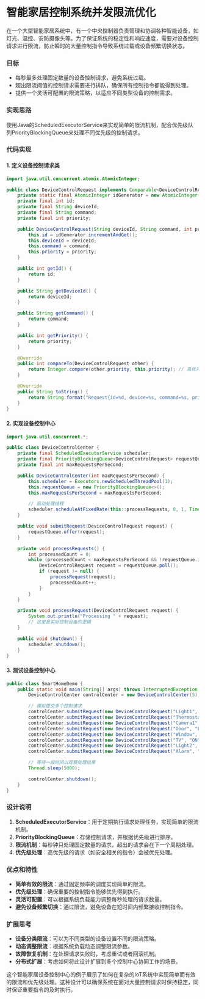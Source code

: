 # 智能家居控制系统并发限流优化

<font style="color:rgba(0, 0, 0, 0.82);">在一个大型智能家居系统中，有一个中央控制器负责管理和协调各种智能设备，如灯光、温控、安防摄像头等。为了保证系统的稳定性和响应速度，需要对设备控制请求进行限流，防止瞬时的大量控制指令导致系统过载或设备频繁切换状态。</font>

### <font style="color:rgba(0, 0, 0, 0.82);">目标</font>
+ <font style="color:rgba(0, 0, 0, 0.82);">每秒最多处理固定数量的设备控制请求，避免系统过载。</font>
+ <font style="color:rgba(0, 0, 0, 0.82);">超出限流阈值的控制请求需要进行排队，确保所有控制指令都能得到处理。</font>
+ <font style="color:rgba(0, 0, 0, 0.82);">提供一个灵活可配置的限流策略，以适应不同类型设备的控制需求。</font>

### <font style="color:rgba(0, 0, 0, 0.82);">实现思路</font>
<font style="color:rgba(0, 0, 0, 0.82);">使用Java的ScheduledExecutorService来实现简单的限流机制，配合优先级队列PriorityBlockingQueue来处理不同优先级的控制请求。</font>

### <font style="color:rgba(0, 0, 0, 0.82);">代码实现</font>
#### <font style="color:rgba(0, 0, 0, 0.82);">1. 定义设备控制请求类</font>
```java
import java.util.concurrent.atomic.AtomicInteger;  

public class DeviceControlRequest implements Comparable<DeviceControlRequest> {  
    private static final AtomicInteger idGenerator = new AtomicInteger(0);  
    private final int id;  
    private final String deviceId;  
    private final String command;  
    private final int priority;  

    public DeviceControlRequest(String deviceId, String command, int priority) {  
        this.id = idGenerator.incrementAndGet();  
        this.deviceId = deviceId;  
        this.command = command;  
        this.priority = priority;  
    }  

    public int getId() {  
        return id;  
    }  

    public String getDeviceId() {  
        return deviceId;  
    }  

    public String getCommand() {  
        return command;  
    }  

    public int getPriority() {  
        return priority;  
    }  

    @Override  
    public int compareTo(DeviceControlRequest other) {  
        return Integer.compare(other.priority, this.priority); // 高优先级在前  
    }  

    @Override  
    public String toString() {  
        return String.format("Request{id=%d, device=%s, command=%s, priority=%d}", id, deviceId, command, priority);  
    }  
}
```

#### <font style="color:rgba(0, 0, 0, 0.82);">2. 实现设备控制中心</font>
```java
import java.util.concurrent.*;  

public class DeviceControlCenter {  
    private final ScheduledExecutorService scheduler;  
    private final PriorityBlockingQueue<DeviceControlRequest> requestQueue;  
    private final int maxRequestsPerSecond;  

    public DeviceControlCenter(int maxRequestsPerSecond) {  
        this.scheduler = Executors.newScheduledThreadPool(1);  
        this.requestQueue = new PriorityBlockingQueue<>();  
        this.maxRequestsPerSecond = maxRequestsPerSecond;  

        // 启动处理线程  
        scheduler.scheduleAtFixedRate(this::processRequests, 0, 1, TimeUnit.SECONDS);  
    }  

    public void submitRequest(DeviceControlRequest request) {  
        requestQueue.offer(request);  
    }  

    private void processRequests() {  
        int processedCount = 0;  
        while (processedCount < maxRequestsPerSecond && !requestQueue.isEmpty()) {  
            DeviceControlRequest request = requestQueue.poll();  
            if (request != null) {  
                processRequest(request);  
                processedCount++;  
            }  
        }  
    }  

    private void processRequest(DeviceControlRequest request) {  
        System.out.println("Processing " + request);  
        // 这里是实际控制设备的逻辑  
    }  

    public void shutdown() {  
        scheduler.shutdown();  
    }  
}
```

#### <font style="color:rgba(0, 0, 0, 0.82);">3. 测试设备控制中心</font>
```java
public class SmartHomeDemo {  
    public static void main(String[] args) throws InterruptedException {  
        DeviceControlCenter controlCenter = new DeviceControlCenter(5); // 每秒最多处理5个请求  

        // 模拟提交多个控制请求  
        controlCenter.submitRequest(new DeviceControlRequest("Light1", "ON", 1));  
        controlCenter.submitRequest(new DeviceControlRequest("Thermostat", "SET_TEMP:22", 2));  
        controlCenter.submitRequest(new DeviceControlRequest("Camera1", "RECORD", 3));  
        controlCenter.submitRequest(new DeviceControlRequest("Door", "LOCK", 3));  
        controlCenter.submitRequest(new DeviceControlRequest("Window", "CLOSE", 2));  
        controlCenter.submitRequest(new DeviceControlRequest("TV", "ON", 1));  
        controlCenter.submitRequest(new DeviceControlRequest("Light2", "OFF", 1));  
        controlCenter.submitRequest(new DeviceControlRequest("Alarm", "ARM", 3));  

        // 等待一段时间以观察处理结果  
        Thread.sleep(5000);  

        controlCenter.shutdown();  
    }  
}
```

### <font style="color:rgba(0, 0, 0, 0.82);">设计说明</font>
1. **<font style="color:rgba(0, 0, 0, 0.82);">ScheduledExecutorService</font>**<font style="color:rgba(0, 0, 0, 0.82);">：用于定期执行请求处理任务，实现简单的限流机制。</font>
2. **<font style="color:rgba(0, 0, 0, 0.82);">PriorityBlockingQueue</font>**<font style="color:rgba(0, 0, 0, 0.82);">：存储控制请求，并根据优先级进行排序。</font>
3. **<font style="color:rgba(0, 0, 0, 0.82);">限流机制</font>**<font style="color:rgba(0, 0, 0, 0.82);">：每秒钟只处理固定数量的请求，超出的请求会在下一个周期处理。</font>
4. **<font style="color:rgba(0, 0, 0, 0.82);">优先级处理</font>**<font style="color:rgba(0, 0, 0, 0.82);">：高优先级的请求（如安全相关的指令）会被优先处理。</font>

### <font style="color:rgba(0, 0, 0, 0.82);">优点和特性</font>
+ **<font style="color:rgba(0, 0, 0, 0.82);">简单有效的限流</font>**<font style="color:rgba(0, 0, 0, 0.82);">：通过固定频率的调度实现简单的限流。</font>
+ **<font style="color:rgba(0, 0, 0, 0.82);">优先级处理</font>**<font style="color:rgba(0, 0, 0, 0.82);">：确保重要的控制指令能够优先得到执行。</font>
+ **<font style="color:rgba(0, 0, 0, 0.82);">灵活可配置</font>**<font style="color:rgba(0, 0, 0, 0.82);">：可以根据系统负载能力调整每秒处理的请求数量。</font>
+ **<font style="color:rgba(0, 0, 0, 0.82);">避免设备频繁切换</font>**<font style="color:rgba(0, 0, 0, 0.82);">：通过限流，避免设备在短时间内频繁接收控制指令。</font>

### <font style="color:rgba(0, 0, 0, 0.82);">扩展思考</font>
+ **<font style="color:rgba(0, 0, 0, 0.82);">设备分类限流</font>**<font style="color:rgba(0, 0, 0, 0.82);">：可以为不同类型的设备设置不同的限流策略。</font>
+ **<font style="color:rgba(0, 0, 0, 0.82);">动态调整限流</font>**<font style="color:rgba(0, 0, 0, 0.82);">：根据系统负载动态调整限流参数。</font>
+ **<font style="color:rgba(0, 0, 0, 0.82);">故障恢复机制</font>**<font style="color:rgba(0, 0, 0, 0.82);">：在处理请求失败时，考虑重试或者回滚机制。</font>
+ **<font style="color:rgba(0, 0, 0, 0.82);">分布式扩展</font>**<font style="color:rgba(0, 0, 0, 0.82);">：考虑如何将此设计扩展到多个控制中心协同工作的场景。</font>

<font style="color:rgba(0, 0, 0, 0.82);">这个智能家居设备控制中心的例子展示了如何在复杂的IoT系统中实现简单而有效的限流和优先级处理。这种设计可以确保系统在面对大量控制请求时保持稳定，同时保证重要指令的及时执行。</font>

